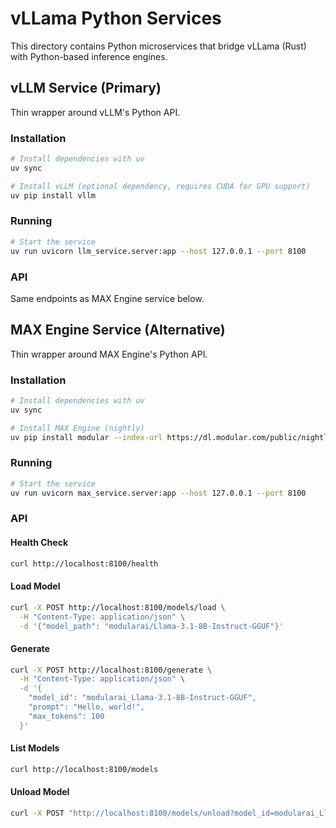 # vLLama Python Services

This directory contains Python microservices that bridge vLLama (Rust) with Python-based inference engines.

## vLLM Service (Primary)

Thin wrapper around vLLM's Python API.

### Installation

```bash
# Install dependencies with uv
uv sync

# Install vLLM (optional dependency, requires CUDA for GPU support)
uv pip install vllm
```

### Running

```bash
# Start the service
uv run uvicorn llm_service.server:app --host 127.0.0.1 --port 8100
```

### API

Same endpoints as MAX Engine service below.

## MAX Engine Service (Alternative)

Thin wrapper around MAX Engine's Python API.

### Installation

```bash
# Install dependencies with uv
uv sync

# Install MAX Engine (nightly)
uv pip install modular --index-url https://dl.modular.com/public/nightly/python/simple/
```

### Running

```bash
# Start the service
uv run uvicorn max_service.server:app --host 127.0.0.1 --port 8100
```

### API

#### Health Check
```bash
curl http://localhost:8100/health
```

#### Load Model
```bash
curl -X POST http://localhost:8100/models/load \
  -H "Content-Type: application/json" \
  -d '{"model_path": "modularai/Llama-3.1-8B-Instruct-GGUF"}'
```

#### Generate
```bash
curl -X POST http://localhost:8100/generate \
  -H "Content-Type: application/json" \
  -d '{
    "model_id": "modularai_Llama-3.1-8B-Instruct-GGUF",
    "prompt": "Hello, world!",
    "max_tokens": 100
  }'
```

#### List Models
```bash
curl http://localhost:8100/models
```

#### Unload Model
```bash
curl -X POST "http://localhost:8100/models/unload?model_id=modularai_Llama-3.1-8B-Instruct-GGUF"
```
